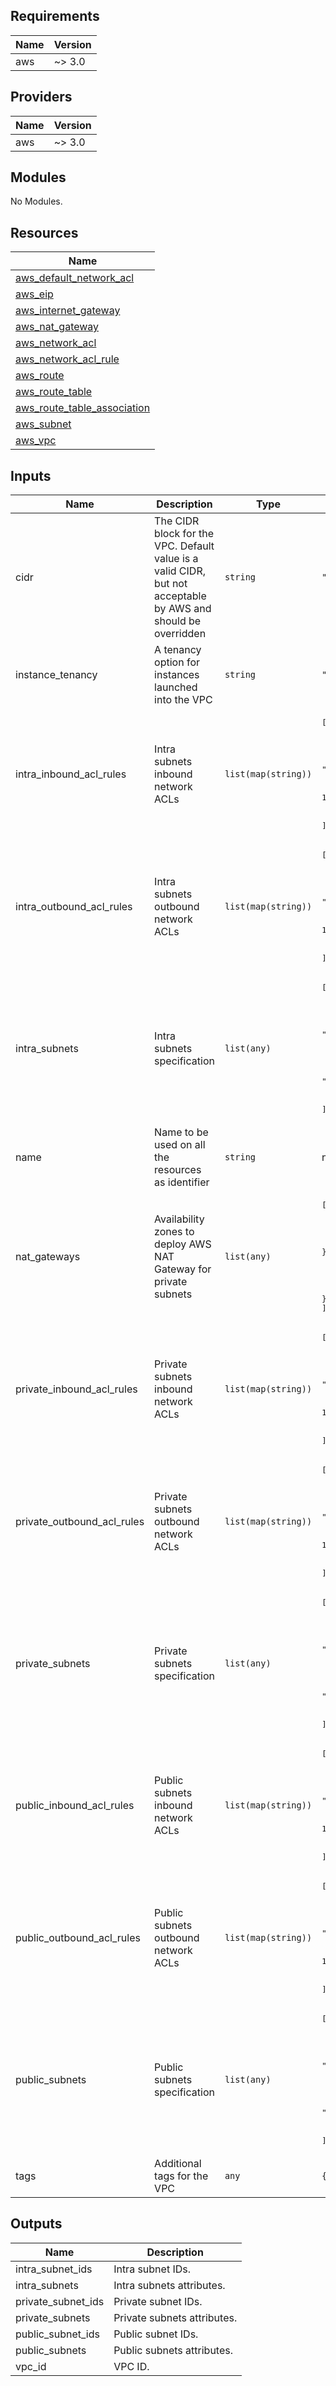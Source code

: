 ## Requirements

| Name | Version |
|------|---------|
| aws | ~> 3.0 |

## Providers

| Name | Version |
|------|---------|
| aws | ~> 3.0 |

## Modules

No Modules.

## Resources

| Name |
|------|
| [aws_default_network_acl](https://registry.terraform.io/providers/hashicorp/aws/latest/docs/resources/default_network_acl) |
| [aws_eip](https://registry.terraform.io/providers/hashicorp/aws/latest/docs/resources/eip) |
| [aws_internet_gateway](https://registry.terraform.io/providers/hashicorp/aws/latest/docs/resources/internet_gateway) |
| [aws_nat_gateway](https://registry.terraform.io/providers/hashicorp/aws/latest/docs/resources/nat_gateway) |
| [aws_network_acl](https://registry.terraform.io/providers/hashicorp/aws/latest/docs/resources/network_acl) |
| [aws_network_acl_rule](https://registry.terraform.io/providers/hashicorp/aws/latest/docs/resources/network_acl_rule) |
| [aws_route](https://registry.terraform.io/providers/hashicorp/aws/latest/docs/resources/route) |
| [aws_route_table](https://registry.terraform.io/providers/hashicorp/aws/latest/docs/resources/route_table) |
| [aws_route_table_association](https://registry.terraform.io/providers/hashicorp/aws/latest/docs/resources/route_table_association) |
| [aws_subnet](https://registry.terraform.io/providers/hashicorp/aws/latest/docs/resources/subnet) |
| [aws_vpc](https://registry.terraform.io/providers/hashicorp/aws/latest/docs/resources/vpc) |

## Inputs

| Name | Description | Type | Default | Required |
|------|-------------|------|---------|:--------:|
| cidr | The CIDR block for the VPC. Default value is a valid CIDR, but not acceptable by AWS and should be overridden | `string` | `"10.30.0.0/16"` | no |
| instance\_tenancy | A tenancy option for instances launched into the VPC | `string` | `"default"` | no |
| intra\_inbound\_acl\_rules | Intra subnets inbound network ACLs | `list(map(string))` | <pre>[<br>  {<br>    "cidr_block": "0.0.0.0/0",<br>    "from_port": 0,<br>    "protocol": "-1",<br>    "rule_action": "allow",<br>    "rule_number": 100,<br>    "to_port": 0<br>  }<br>]</pre> | no |
| intra\_outbound\_acl\_rules | Intra subnets outbound network ACLs | `list(map(string))` | <pre>[<br>  {<br>    "cidr_block": "0.0.0.0/0",<br>    "from_port": 0,<br>    "protocol": "-1",<br>    "rule_action": "allow",<br>    "rule_number": 100,<br>    "to_port": 0<br>  }<br>]</pre> | no |
| intra\_subnets | Intra subnets specification | `list(any)` | <pre>[<br>  {<br>    "cidr": "10.30.2.0/24",<br>    "name": "intra",<br>    "zone": "us-east-1a"<br>  },<br>  {<br>    "cidr": "10.30.3.0/24",<br>    "name": "intra",<br>    "zone": "us-east-1f"<br>  }<br>]</pre> | no |
| name | Name to be used on all the resources as identifier | `string` | n/a | yes |
| nat\_gateways | Availability zones to deploy AWS NAT Gateway for private subnets | `list(any)` | <pre>[<br>  {<br>    "subnet": "public",<br>    "zone": "us-east-1a"<br>  },<br>  {<br>    "subnet": "public",<br>    "zone": "us-east-1f"<br>  }<br>]</pre> | no |
| private\_inbound\_acl\_rules | Private subnets inbound network ACLs | `list(map(string))` | <pre>[<br>  {<br>    "cidr_block": "0.0.0.0/0",<br>    "from_port": 0,<br>    "protocol": "-1",<br>    "rule_action": "allow",<br>    "rule_number": 100,<br>    "to_port": 0<br>  }<br>]</pre> | no |
| private\_outbound\_acl\_rules | Private subnets outbound network ACLs | `list(map(string))` | <pre>[<br>  {<br>    "cidr_block": "0.0.0.0/0",<br>    "from_port": 0,<br>    "protocol": "-1",<br>    "rule_action": "allow",<br>    "rule_number": 100,<br>    "to_port": 0<br>  }<br>]</pre> | no |
| private\_subnets | Private subnets specification | `list(any)` | <pre>[<br>  {<br>    "cidr": "10.30.4.0/24",<br>    "name": "private",<br>    "zone": "us-east-1a"<br>  },<br>  {<br>    "cidr": "10.30.5.0/24",<br>    "name": "private",<br>    "zone": "us-east-1f"<br>  }<br>]</pre> | no |
| public\_inbound\_acl\_rules | Public subnets inbound network ACLs | `list(map(string))` | <pre>[<br>  {<br>    "cidr_block": "0.0.0.0/0",<br>    "from_port": 0,<br>    "protocol": "-1",<br>    "rule_action": "allow",<br>    "rule_number": 100,<br>    "to_port": 0<br>  }<br>]</pre> | no |
| public\_outbound\_acl\_rules | Public subnets outbound network ACLs | `list(map(string))` | <pre>[<br>  {<br>    "cidr_block": "0.0.0.0/0",<br>    "from_port": 0,<br>    "protocol": "-1",<br>    "rule_action": "allow",<br>    "rule_number": 100,<br>    "to_port": 0<br>  }<br>]</pre> | no |
| public\_subnets | Public subnets specification | `list(any)` | <pre>[<br>  {<br>    "cidr": "10.30.0.0/24",<br>    "name": "public",<br>    "zone": "us-east-1a"<br>  },<br>  {<br>    "cidr": "10.30.1.0/24",<br>    "name": "public",<br>    "zone": "us-east-1f"<br>  }<br>]</pre> | no |
| tags | Additional tags for the VPC | `any` | `{}` | no |

## Outputs

| Name | Description |
|------|-------------|
| intra\_subnet\_ids | Intra subnet IDs. |
| intra\_subnets | Intra subnets attributes. |
| private\_subnet\_ids | Private subnet IDs. |
| private\_subnets | Private subnets attributes. |
| public\_subnet\_ids | Public subnet IDs. |
| public\_subnets | Public subnets attributes. |
| vpc\_id | VPC ID. |
